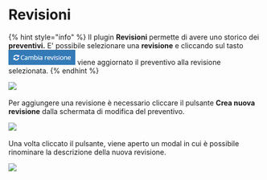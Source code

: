 # Revisioni

{% hint style="info" %}
Il plugin **Revisioni** permette di avere uno storico dei **preventivi.** E' possibile selezionare una **revisione** e cliccando sul tasto ![](../../../../.gitbook/assets/cambiarevisione.PNG) viene aggiornato il preventivo alla revisione selezionata.
{% endhint %}

![](https://firebasestorage.googleapis.com/v0/b/gitbook-x-prod.appspot.com/o/spaces%2F-LZJeLg23eVDvrCv74U7-887967055%2Fuploads%2FmG8nuwJiSYqcsK3RVcvv%2Ffile.png?alt=media)

Per aggiungere una revisione è necessario cliccare il pulsante **Crea nuova revisione** dalla schermata di modifica del preventivo.

![](https://firebasestorage.googleapis.com/v0/b/gitbook-x-prod.appspot.com/o/spaces%2F-LZJeLg23eVDvrCv74U7-887967055%2Fuploads%2F91t5zg47iij3XqT715Cd%2Ffile.png?alt=media)

Una volta cliccato il pulsante, viene aperto un modal in cui è possibile rinominare la descrizione della nuova revisione.

![](https://firebasestorage.googleapis.com/v0/b/gitbook-x-prod.appspot.com/o/spaces%2F-LZJeLg23eVDvrCv74U7-887967055%2Fuploads%2FruhzdVTvlUGagJRgur6t%2Ffile.png?alt=media)
